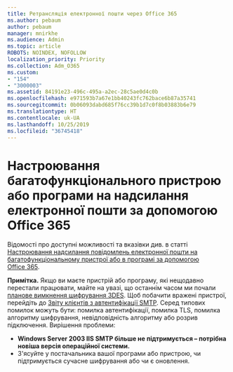 ```yaml
---
title: Ретрансляція електронної пошти через Office 365
ms.author: pebaum
author: pebaum
manager: mnirkhe
ms.audience: Admin
ms.topic: article
ROBOTS: NOINDEX, NOFOLLOW
localization_priority: Priority
ms.collection: Adm_O365
ms.custom:
- "154"
- "3000003"
ms.assetid: 84191e23-496c-495a-a2ec-28c5ae0d4c0b
ms.openlocfilehash: e971593b7a67e1bb40243fc762bace6b87a35741
ms.sourcegitcommit: 0b06093dabd685f76cc39b1d7c0f8b03883b6e79
ms.translationtype: HT
ms.contentlocale: uk-UA
ms.lasthandoff: 10/25/2019
ms.locfileid: "36745418"
---
```

# <a name="set-up-a-multifunction-device-or-application-to-send-email-using-office-365"></a>Настроювання багатофункціонального пристрою або програми на надсилання електронної пошти за допомогою Office 365

Відомості про доступні можливості та вказівки див. в статті [Настроювання надсилання повідомлень електронної пошти на багатофункціональному пристрої або в програмі за допомогою Office 365](https://docs.microsoft.com/Exchange/mail-flow-best-practices/how-to-set-up-a-multifunction-device-or-application-to-send-email-using-office-3).
  
**Примітка.** Якщо ви маєте пристрій або програму, які нещодавно перестали працювати, майте на увазі, що останнім часом ми почали [планове вимкнення шифрування 3DES](https://docs.microsoft.com/office365/securitycompliance/technical-reference-details-about-encryption). Щоб побачити вражені пристрої, перейдіть до [Звіту клієнтів з автентифікації SMTP](https://protection.office.com/mailflow/dashboard). Серед типових помилок можуть бути: помилка автентифікації, помилка TLS, помилка алгоритму шифрування, невідповідність алгоритму або розрив підключення. Вирішення проблеми:
 - **Windows Server 2003 IIS SMTP більше не підтримується – потрібна новіша версія операційної системи.**  
 - З'ясуйте у постачальника вашої програми або пристрою, чи підтримується сучасне шифрування або чи є оновлення.
